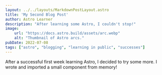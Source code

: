 ```yaml
---
layout: ../../layouts/MarkdownPostLayout.astro
title: 'My Second Blog Post'
author: Astro Learner
description: "After learning some Astro, I couldn't stop!"
image:
    url: "https://docs.astro.build/assets/arc.webp"
    alt: "Thumbnail of Astro arcs."
pubDate: 2022-07-08
tags: ["astro", "blogging", "learning in public", "successes"]
---
```

After a successful first week learning Astro, I decided to try some more. I wrote and imported a small component from memory!
